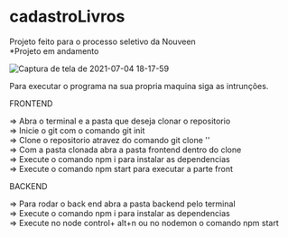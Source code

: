 # cadastroLivros <br/>
Projeto feito para o processo seletivo da Nouveen<br/>
*Projeto em andamento<br/>

![Captura de tela de 2021-07-04 18-17-59](https://user-images.githubusercontent.com/42359865/124399801-59b38400-dcf4-11eb-8929-2c09bfb8f5a6.png)


Para executar o programa na sua propria maquina siga as intrunções.<br/>

FRONTEND<br/>

=> Abra o terminal e a pasta que deseja clonar o repositorio<br/>
=> Inicie o git com o comando git init<br/>
=> Clone o repositorio atravez do comando git clone ''<br/>
=> Com a pasta clonada abra a pasta frontend dentro do clone <br/>
=> Execute o comando npm i para instalar as dependencias<br/>
=> Execute o comando npm start para executar a parte front<br/>

BACKEND<br/>

=> Para rodar o back end abra a pasta backend pelo terminal<br/>
=> Execute o comando npm i para instalar as dependencias<br/>
=> Execute no node control+ alt+n ou no nodemon o comando npm start <br/>
